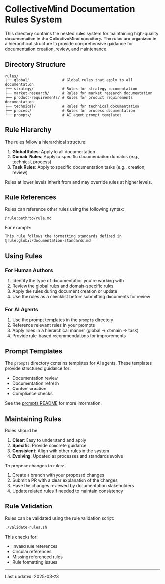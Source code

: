 # CollectiveMind Documentation Rules System

This directory contains the nested rules system for maintaining high-quality documentation in the CollectiveMind repository. The rules are organized in a hierarchical structure to provide comprehensive guidance for documentation creation, review, and maintenance.

## Directory Structure

```
rules/
├── global/               # Global rules that apply to all documentation
├── strategy/             # Rules for strategy documentation
├── market-research/      # Rules for market research documentation
├── product-requirements/ # Rules for product requirements documentation
├── technical/            # Rules for technical documentation
├── process/              # Rules for process documentation
└── prompts/              # AI agent prompt templates
```

## Rule Hierarchy

The rules follow a hierarchical structure:

1. **Global Rules**: Apply to all documentation
2. **Domain Rules**: Apply to specific documentation domains (e.g., technical, process)
3. **Task Rules**: Apply to specific documentation tasks (e.g., creation, review)

Rules at lower levels inherit from and may override rules at higher levels.

## Rule References

Rules can reference other rules using the following syntax:

```
@rule:path/to/rule.md
```

For example:

```
This rule follows the formatting standards defined in @rule:global/documentation-standards.md
```

## Using Rules

### For Human Authors

1. Identify the type of documentation you're working with
2. Review the global rules and domain-specific rules
3. Apply the rules during document creation or update
4. Use the rules as a checklist before submitting documents for review

### For AI Agents

1. Use the prompt templates in the `prompts` directory
2. Reference relevant rules in your prompts
3. Apply rules in a hierarchical manner (global → domain → task)
4. Provide rule-based recommendations for improvements

## Prompt Templates

The `prompts` directory contains templates for AI agents. These templates provide structured guidance for:

- Documentation review
- Documentation refresh
- Content creation
- Compliance checks

See the [prompts README](./prompts/README.md) for more information.

## Maintaining Rules

Rules should be:

1. **Clear**: Easy to understand and apply
2. **Specific**: Provide concrete guidance
3. **Consistent**: Align with other rules in the system
4. **Evolving**: Updated as processes and standards evolve

To propose changes to rules:

1. Create a branch with your proposed changes
2. Submit a PR with a clear explanation of the changes
3. Have the changes reviewed by documentation stakeholders
4. Update related rules if needed to maintain consistency

## Rule Validation

Rules can be validated using the rule validation script:

```bash
./validate-rules.sh
```

This checks for:
- Invalid rule references
- Circular references
- Missing referenced rules
- Rule formatting issues

---

Last updated: 2025-03-23 